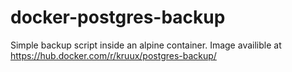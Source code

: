 # docker-postgres-backup
Simple backup script inside an alpine container.
Image availible at https://hub.docker.com/r/kruux/postgres-backup/
